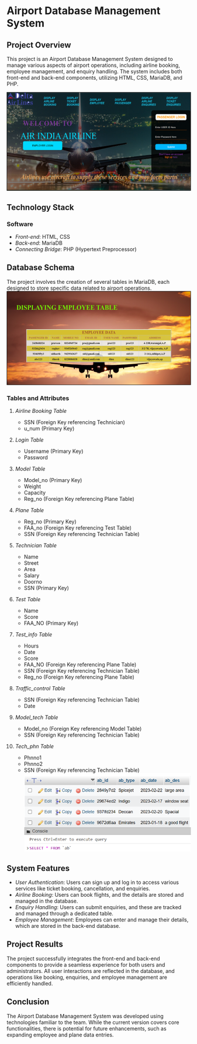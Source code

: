 # Airport Database Management System

## Project Overview
This project is an Airport Database Management System designed to manage various aspects of airport operations, including airline booking, employee management, and enquiry handling. The system includes both front-end and back-end components, utilizing HTML, CSS, MariaDB, and PHP.

![Main Image](images/Picture1.png)

## Technology Stack

### Software
- *Front-end*: HTML, CSS
- *Back-end*: MariaDB
- *Connecting Bridge*: PHP (Hypertext Preprocessor)

## Database Schema
The project involves the creation of several tables in MariaDB, each designed to store specific data related to airport operations.
![Tables Display Image](images/Picture2.png)
### Tables and Attributes
1. *Airline Booking Table*
   - SSN (Foreign Key referencing Technician)
   - u_num (Primary Key)
  
2. *Login Table*
   - Username (Primary Key)
   - Password
  
3. *Model Table*
   - Model_no (Primary Key)
   - Weight
   - Capacity
   - Reg_no (Foreign Key referencing Plane Table)
  
4. *Plane Table*
   - Reg_no (Primary Key)
   - FAA_no (Foreign Key referencing Test Table)
   - SSN (Foreign Key referencing Technician Table)
  
5. *Technician Table*
   - Name
   - Street
   - Area
   - Salary
   - Doorno
   - SSN (Primary Key)
  
6. *Test Table*
   - Name
   - Score
   - FAA_NO (Primary Key)
  
7. *Test_info Table*
   - Hours
   - Date
   - Score
   - FAA_NO (Foreign Key referencing Plane Table)
   - SSN (Foreign Key referencing Technician Table)
   - Reg_no (Foreign Key referencing Plane Table)
  
8. *Traffic_control Table*
   - SSN (Foreign Key referencing Technician Table)
   - Date
  
9. *Model_tech Table*
   - Model_no (Foreign Key referencing Model Table)
   - SSN (Foreign Key referencing Technician Table)
  
10. *Tech_phn Table*
    - Phnno1
    - Phnno2
    - SSN (Foreign Key referencing Technician Table)
![Database Image](images/Picture3.png)
## System Features
- *User Authentication*: Users can sign up and log in to access various services like ticket booking, cancellation, and enquiries.
- *Airline Booking*: Users can book flights, and the details are stored and managed in the database.
- *Enquiry Handling*: Users can submit enquiries, and these are tracked and managed through a dedicated table.
- *Employee Management*: Employees can enter and manage their details, which are stored in the back-end database.

## Project Results
The project successfully integrates the front-end and back-end components to provide a seamless experience for both users and administrators. All user interactions are reflected in the database, and operations like booking, enquiries, and employee management are efficiently handled.

## Conclusion
The Airport Database Management System was developed using technologies familiar to the team. While the current version covers core functionalities, there is potential for future enhancements, such as expanding employee and plane data entries.